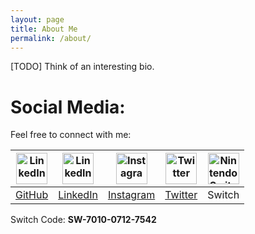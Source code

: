 ```yaml
---
layout: page
title: About Me
permalink: /about/
---
```


[TODO] Think of an interesting bio.

# Social Media:

Feel free to connect with me:

<a href="https://github.com/AbhishekDutt"><img alt="LinkedIn" src="https://github.com/AbhishekDutt/AbhishekDutt/raw/master/icons/github-square-512.png" width="50" height="50"></a>|<a href="https://www.linkedin.com/in/abhishekdutt01/"><img alt="LinkedIn" src="https://github.com/AbhishekDutt/AbhishekDutt/raw/master/icons/sm-icons-linkedIn-In-tm.png" width="50" height="50"></a>|<a href="https://www.instagram.com/abhishek.dutt/"><img alt="Instagram" src="https://github.com/AbhishekDutt/AbhishekDutt/raw/master/icons/sm-icons-instagram-app-icon.png" width="50" height="50"></a>|<a href="https://twitter.com/_AbhishekDutt01"><img alt="Twitter" src="https://github.com/AbhishekDutt/AbhishekDutt/raw/master/icons/sm-icons-twitter-social-icon-rounded-square-color.png" width="50" height="50"></a>|<img alt="Nintendo Switch" src="https://github.com/AbhishekDutt/AbhishekDutt/raw/master/icons/switch_white.png" width="50" height="50"/>
:--:|:--:|:--:|:--:|:--:
[GitHub](https://github.com/AbhishekDutt "GitHub")|[LinkedIn](https://www.linkedin.com/in/abhishekdutt01/ "LinkedIn")|[Instagram](https://www.instagram.com/abhishek.dutt/ "Instagram")|[Twitter](https://twitter.com/_AbhishekDutt01 "Twitter")|Switch

Switch Code: <b>SW-7010-0712-7542</b>